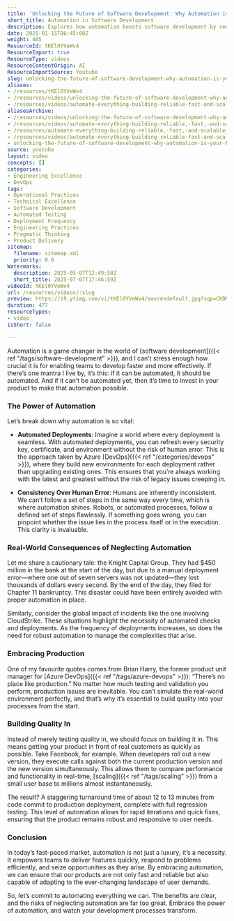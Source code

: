 ```yaml
---
title: 'Unlocking the Future of Software Development: Why Automation is Your Key to Success'
short_title: Automation in Software Development
description: Explores how automation boosts software development by reducing errors, speeding up deployments, and ensuring consistent, high-quality releases in dynamic environments.
date: 2025-01-15T06:45:00Z
weight: 405
ResourceId: tKEl0YVeWv4
ResourceImport: true
ResourceType: videos
ResourceContentOrigin: AI
ResourceImportSource: Youtube
slug: unlocking-the-future-of-software-development-why-automation-is-your-key-to-success
aliases:
- /resources/tKEl0YVeWv4
- /resources/videos/unlocking-the-future-of-software-development-why-automation-is-your-key-to-success
- /resources/videos/automate-everything-building-reliable-fast-and-scalable-products
aliasesArchive:
- /resources/videos/unlocking-the-future-of-software-development-why-automation-is-your-key-to-success
- /resources/videos/automate-everything-building-reliable,-fast,-and-scalable-products
- /resources/automate-everything-building-reliable,-fast,-and-scalable-products
- /resources/videos/automate-everything-building-reliable-fast-and-scalable-products
- unlocking-the-future-of-software-development-why-automation-is-your-key-to-success
source: youtube
layout: video
concepts: []
categories:
- Engineering Excellence
- DevOps
tags:
- Operational Practices
- Technical Excellence
- Software Development
- Automated Testing
- Deployment Frequency
- Engineering Practices
- Pragmatic Thinking
- Product Delivery
sitemap:
  filename: sitemap.xml
  priority: 0.6
Watermarks:
  description: 2025-05-07T12:49:58Z
  short_title: 2025-07-07T17:46:59Z
videoId: tKEl0YVeWv4
url: /resources/videos/:slug
preview: https://i9.ytimg.com/vi/tKEl0YVeWv4/maxresdefault.jpg?sqp=CKDMmrwG&rs=AOn4CLA3dRTcLKc5KZt_uc_-QOOambvXxw
duration: 477
resourceTypes:
- video
isShort: false

---
```

Automation is a game changer in the world of [software development]({{< ref "/tags/software-development" >}}), and I can’t stress enough how crucial it is for enabling teams to develop faster and more effectively. If there’s one mantra I live by, it’s this: if it can be automated, it should be automated. And if it can’t be automated yet, then it’s time to invest in your product to make that automation possible.

### The Power of Automation

Let’s break down why automation is so vital:

- **Automated Deployments**: Imagine a world where every deployment is seamless. With automated deployments, you can refresh every security key, certificate, and environment without the risk of human error. This is the approach taken by Azure [DevOps]({{< ref "/categories/devops" >}}), where they build new environments for each deployment rather than upgrading existing ones. This ensures that you’re always working with the latest and greatest without the risk of legacy issues creeping in.

- **Consistency Over Human Error**: Humans are inherently inconsistent. We can’t follow a set of steps in the same way every time, which is where automation shines. Robots, or automated processes, follow a defined set of steps flawlessly. If something goes wrong, you can pinpoint whether the issue lies in the process itself or in the execution. This clarity is invaluable.

### Real-World Consequences of Neglecting Automation

Let me share a cautionary tale: the Knight Capital Group. They had $450 million in the bank at the start of the day, but due to a manual deployment error—where one out of seven servers was not updated—they lost thousands of dollars every second. By the end of the day, they filed for Chapter 11 bankruptcy. This disaster could have been entirely avoided with proper automation in place.

Similarly, consider the global impact of incidents like the one involving CloudStrike. These situations highlight the necessity of automated checks and deployments. As the frequency of deployments increases, so does the need for robust automation to manage the complexities that arise.

### Embracing Production

One of my favourite quotes comes from Brian Harry, the former product unit manager for [Azure DevOps]({{< ref "/tags/azure-devops" >}}): “There’s no place like production.” No matter how much testing and validation you perform, production issues are inevitable. You can’t simulate the real-world environment perfectly, and that’s why it’s essential to build quality into your processes from the start.

### Building Quality In

Instead of merely testing quality in, we should focus on building it in. This means getting your product in front of real customers as quickly as possible. Take Facebook, for example. When developers roll out a new version, they execute calls against both the current production version and the new version simultaneously. This allows them to compare performance and functionality in real-time, [scaling]({{< ref "/tags/scaling" >}}) from a small user base to millions almost instantaneously.

The result? A staggering turnaround time of about 12 to 13 minutes from code commit to production deployment, complete with full regression testing. This level of automation allows for rapid iterations and quick fixes, ensuring that the product remains robust and responsive to user needs.

### Conclusion

In today’s fast-paced market, automation is not just a luxury; it’s a necessity. It empowers teams to deliver features quickly, respond to problems efficiently, and seize opportunities as they arise. By embracing automation, we can ensure that our products are not only fast and reliable but also capable of adapting to the ever-changing landscape of user demands.

So, let’s commit to automating everything we can. The benefits are clear, and the risks of neglecting automation are far too great. Embrace the power of automation, and watch your development processes transform.
